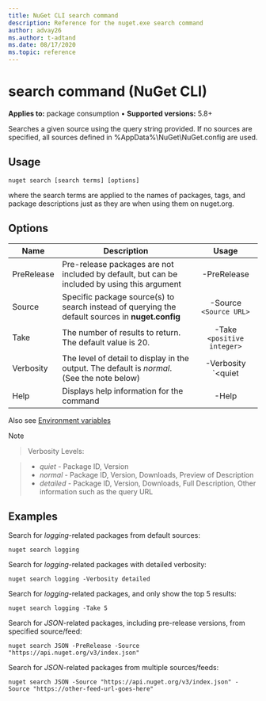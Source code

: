```yaml
---
title: NuGet CLI search command
description: Reference for the nuget.exe search command
author: advay26
ms.author: t-adtand
ms.date: 08/17/2020
ms.topic: reference
---
```


# search command (NuGet CLI)

**Applies to:** package consumption &bullet; **Supported versions:** 5.8+

Searches a given source using the query string provided. If no sources are specified, all sources defined in %AppData%\NuGet\NuGet.config are used.

## Usage

```cli
nuget search [search terms] [options]
```

where the search terms are applied to the names of packages, tags, and package descriptions just as they are when using them on nuget.org.

## Options

| Name | Description | Usage |
| ---  |     ---     |  :-:  |
| PreRelease | Pre-release packages are not included by default, but can be included by using this argument | -PreRelease |
| Source | Specific package source(s) to search instead of querying the default sources in __nuget.config__ | -Source `<Source URL>`|
| Take | The number of results to return. The default value is 20. | -Take `<positive integer>` |
| Verbosity | The level of detail to display in the output. The default is _normal_. (See the note below)  | -Verbosity `<quiet|normal|detailed>` |
| Help | Displays help information for the command | -Help |

Also see [Environment variables](cli-ref-environment-variables.md)

> [!NOTE]

> Verbosity Levels:

> * _quiet_ - Package ID, Version
> * _normal_ - Package ID, Version, Downloads, Preview of Description
> * _detailed_ - Package ID, Version, Downloads, Full Description, Other information such as the query URL

## Examples

Search for *logging*-related packages from default sources:
```
nuget search logging
```
Search for *logging*-related packages with detailed verbosity:
```
nuget search logging -Verbosity detailed
```
Search for *logging*-related packages, and only show the top 5 results:
```
nuget search logging -Take 5
```
Search for *JSON*-related packages, including pre-release versions, from specified source/feed:
```
nuget search JSON -PreRelease -Source "https://api.nuget.org/v3/index.json"
```
Search for *JSON*-related packages from multiple sources/feeds:
```
nuget search JSON -Source "https://api.nuget.org/v3/index.json" -Source "https://other-feed-url-goes-here"
```

